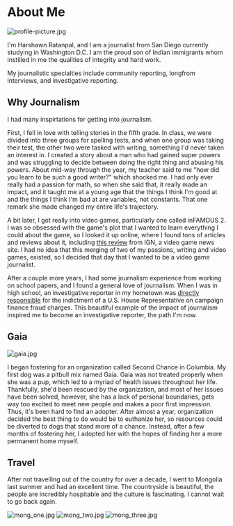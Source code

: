 # About Me

![profile-picture.jpg](https://kcou.fm/wp-content/uploads/2021/09/ABE87A91-5EC6-42BE-A252-7AF3127B77C7-Harshawn-Ratanpal-1-485x485.jpeg)

I'm Harshawn Ratanpal, and I am a journalist from San Diego currently studying in Washington D.C. I am the proud son of Indian immigrants whom instilled in me the qualities of integrity and hard work.

My journalistic specialties include community reporting, longfrom interviews, and investigative reporting. 

## Why Journalism

I had many inspirtations for getting into journalism. 

First, I fell in love with telling stories in the fifth grade. In class, we were divided into three groups for spelling tests,
and when one group was taking their test, the other two were tasked with writing, something I'd never taken an interest in. 
I created a story about a man who had gained super powers and was struggling to decide between doing the right thing and abusing his powers.
About mid-way through the year, my teacher said to me "how did you learn to be such a good writer?" which shocked me. I had only ever really had a passion
for math, so when she said that, it really made an impact, and it taught me at a young age that the things I think I'm good at and the things I think
I'm bad at are variables, not constants. That one remark she made changed my entire life's trajectory. 

A bit later, I got really into video games, particularly one called inFAMOUS 2. I was so obsessed with the game's plot that I wanted to learn
everything I could about the game, so I looked it up online, where I found tons of articles and reviews about it,
including [this review](https://www.ign.com/articles/2011/05/27/infamous-2-review-2) from IGN, a video game news site. 
I had no idea that this merging of two of my passions, writing and video games, existed, so I decided that day that I wanted to be a video game journalist. 

After a couple more years, I had some journalism experience from working on school papers, and I found a general love of journalism.
When I was in high school, an investigative reporter in my hometown was [directly responsible](https://timesofsandiego.com/politics/2019/12/03/how-a-384-word-story-by-morgan-cook-led-to-duncan-hunters-guilty-plea/)
for the indictment of a U.S. House Representative on campaign finance fraud charges. This beautiful example of the impact of journalism
inspired me to become an investigative reporter, the path I'm now. 

## Gaia
![gaia.jpg](https://i.imgur.com/jWnOCxd.jpeg)

I began fostering for an organization called Second Chance in Columbia. My first dog was a pitbull mix named Gaia. 
Gaia was not treated properly when she was a pup, which led to a myriad of health issues throughout her life.
Thankfully, she'd been rescued by the organization, and most of her issues have been solved, however, she has a lack of personal boundaries, gets way 
too excited to meet new people and makes a poor first impression. Thus, it's been hard to find an adopter. After almost a year, organization decided the best thing to do
would be to euthanize her, so resources could be diverted to dogs that stand more of a chance. Instead, after a few months of fostering her, I adopted her
with the hopes of finding her a more permanent home myself. 

## Travel
After not travelling out of the country for over a decade, I went to Mongolia last summer and had an excellent time. The countryside is beautiful,
the people are incredibly hospitable and the culture is fascinating. I cannot wait to go back again. 

![mong_one.jpg](https://i.imgur.com/sqAhx0d.jpg)
![mong_two.jpg](https://i.imgur.com/zWPtSRd.jpg)
![mong_three.jpg](https://i.imgur.com/INTm1KN.jpg)




